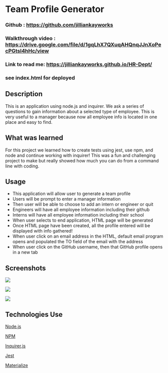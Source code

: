 # Team Profile Generator

### Github : https://github.com/jilliankayworks

### Walkthrough video : https://drive.google.com/file/d/1gqLhX7QXuqAHQnqJJnXoPecPGtsl4hHc/view
### Link to read me: https://jilliankayworks.github.io/HR-Dept/ 
### see index.html for deployed 

## Description
This is an application using node.js and inquirer. We ask a series of questions to gain information about a selected type of employee. This is very useful to a manager because now all employee info is located in one place and easy to find. 

## What was learned
For this project we learned how to create tests using jest, use npm, and node and continue working with inquirer! This was a fun and challenging project to make but really showed how much you can do from a command line with coding.  



## Usage
- This application will allow user to generate a team profile
- Users will be prompt to enter a manager information
- Then user will be able to choose to add an intern or engineer or quit 
- Engineers will have all employee information including their github
- Interns will have all employee information including their school
- When user selects to end application, HTML page will be generated
- Once HTML page have been created, all the profile entered will be displayed with info gathered! 
- When user click on an email address in the HTML, default email program opens and populated the TO field of the email with the address
- When user click on the GitHub username, then that GitHub profile opens in a new tab


## Screenshots
![](assets/styless.png)

![](assets/img/testss.png)

![](assets/img/indexss.png)


## Technologies Use
<p><a href="https://nodejs.org/">Node.js</a></p>
<p><a href="https://www.npmjs.com/">NPM</a></p>
<p><a href="https://www.npmjs.com/package/inquirer">Inquirer.js</a></p>
<p><a href="https://www.npmjs.com/package/jest">Jest</a></p>
<p><a href="https://materializecss.com/">Materialize</a></p>

